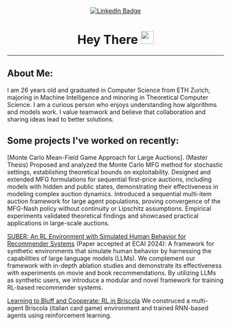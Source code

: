 <div id="header" align="center">
  <div id="badges">
    <a href="https://www.linkedin.com/in/nathan-corecco/">
      <img src="https://img.shields.io/badge/LinkedIn-blue?style=for-the-badge&logo=linkedin&logoColor=white" alt="LinkedIn Badge"/>
    </a>
  </div>
  <h1>
    Hey There
    <img src="https://media.giphy.com/media/hvRJCLFzcasrR4ia7z/giphy.gif" width="30px"/>
  </h1>
</div>

---
## About Me:
I am 26 years old and graduated in Computer Science from ETH Zurich, majoring in Machine Intelligence and minoring in Theoretical Computer Science. I am a curious person who enjoys understanding how algorithms and models work. I value teamwork and believe that collaboration and sharing ideas lead to better solutions.


## Some projects I've worked on recently:
[Monte Carlo Mean-Field Game Approach for Large Auctions]. (Master Thesis) Proposed and analyzed the Monte Carlo MFG method for stochastic settings, establishing theoretical bounds on exploitability. Designed and extended MFG formulations for sequential first-price auctions, including models with hidden and public states, demonstrating their effectiveness in modeling complex auction dynamics. Introduced a sequential multi-item auction framework for large agent populations, proving convergence of the MFG-Nash policy without continuity or Lipschitz assumptions. Empirical experiments validated theoretical findings and showcased practical applications in large-scale auctions.
  
[SUBER: An RL Environment with Simulated Human Behavior for Recommender Systems](https://github.com/SUBER-Team/SUBER) (Paper accepted at ECAI 2024): A framework for synthetic environments that simulate human behavior by harnessing the capabilities of large language models (LLMs). We complement our framework with in-depth ablation studies and demonstrate its effectiveness with experiments on movie and book recommendations. By utilizing LLMs as synthetic users, we introduce a modular and novel framework for training RL-based recommender systems. 

[Learning to Bluff and Cooperate: RL in Briscola](https://github.com/TiCinesi/Learning-to-Bluff-and-Cooperate) We construced a multi-agent Briscola (italian card game) environment and trained RNN-based agents using  reinforcement learning.
